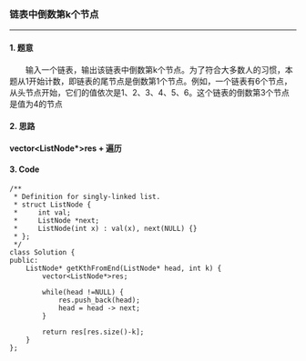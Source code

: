### 链表中倒数第k个节点

---

#### 1. 题意

&emsp;&emsp;输入一个链表，输出该链表中倒数第k个节点。为了符合大多数人的习惯，本题从1开始计数，即链表的尾节点是倒数第1个节点。例如，一个链表有6个节点，从头节点开始，它们的值依次是1、2、3、4、5、6。这个链表的倒数第3个节点是值为4的节点

#### 2. 思路

**vector<ListNode\*>res + 遍历**

#### 3. Code

```
/**
 * Definition for singly-linked list.
 * struct ListNode {
 *     int val;
 *     ListNode *next;
 *     ListNode(int x) : val(x), next(NULL) {}
 * };
 */
class Solution {
public:
    ListNode* getKthFromEnd(ListNode* head, int k) {
        vector<ListNode*>res;
        
        while(head !=NULL) {
            res.push_back(head);
            head = head -> next;
        }

        return res[res.size()-k];
    }
};
```